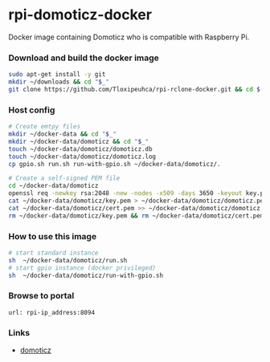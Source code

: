 # rpi-domoticz-docker

Docker image containing Domoticz who is compatible with Raspberry Pi.

### Download and build the docker image
```bash
sudo apt-get install -y git
mkdir ~/downloads && cd "$_"
git clone https://github.com/Tloxipeuhca/rpi-rclone-docker.git && cd $(basename $_ .git) && make build
```

### Host config
```bash
# Create emtpy files
mkdir ~/docker-data && cd "$_"
mkdir ~/docker-data/domoticz && cd "$_"
touch ~/docker-data/domoticz/domoticz.db
touch ~/docker-data/domoticz/domoticz.log
cp gpio.sh run.sh run-with-gpio.sh ~/docker-data/domoticz/.

# Create a self-signed PEM file
cd ~/docker-data/domoticz
openssl req -newkey rsa:2048 -new -nodes -x509 -days 3650 -keyout key.pem -out cert.pem
cat ~/docker-data/domoticz/key.pem > ~/docker-data/domoticz/domoticz.pem
cat ~/docker-data/domoticz/cert.pem >> ~/docker-data/domoticz/domoticz.pem
rm ~/docker-data/domoticz/key.pem && rm ~/docker-data/domoticz/cert.pem
```

### How to use this image
```bash
# start standard instance
sh  ~/docker-data/domoticz/run.sh
# start gpio instance (docker privileged)
sh  ~/docker-data/domoticz/run-with-gpio.sh
```

### Browse to portal
```
url: rpi-ip_address:8094 
```

### Links
+ [domoticz](http://www.domoticz.com)

